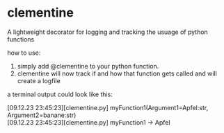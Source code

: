 # clementine
A lightweight decorator for logging and tracking the usuage of python functions

how to use:

1) simply add @clementine to your python function.
2) clementine will now track if and how that function gets called and will create a logfile

a terminal output could look like this:

[09.12.23 23:45:23][clementine.py] myFunction1(Argument1=Apfel:str, Argument2=banane:str)\
[09.12.23 23:45:23][clementine.py] myFunction1 -> Apfel
